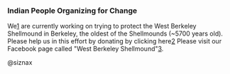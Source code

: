 ### Indian People Organizing for Change

We[1] are currently working on trying to protect the West Berkeley
Shellmound in Berkeley, the oldest of the Shellmounds (~5700 years
old). Please help us in this effort by donating by clicking here[2]
Please visit our Facebook page called "West Berkeley Shellmound"[3].

[1]: http://ipocshellmoundwalk.homestead.com/
[2]: http://www.crowdrise.com/save-the-west-berkeley-shellmound
[3]: https://www.facebook.com/groups/1328362423841558/


@siznax
